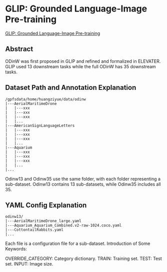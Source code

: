 # GLIP: Grounded Language-Image Pre-training

[GLIP: Grounded Language-Image Pre-training](https://github.com/microsoft/GLIP)

## Abstract

ODinW was first proposed in GLIP and refined and formalized in ELEVATER. 
GLIP used 13 downstream tasks while the full ODinW has 35 downstream tasks.

## Dataset Path and Annotation Explanation
```shell
/gpfsdata/home/huangziyue/data/odinw
|---AerialMaritimeDrone
|   |---xxx
|   |---xxx
|   |---xxx
|   |...
|---AmericanSignLanguageLetters
|   |---xxx
|   |---xxx
|   |---xxx
|   |...
|---Aquarium
|   |---xxx
|   |---xxx
|   |---xxx
|   |...
|...
```
Odinw13 and Odinw35 use the same folder, with each folder 
representing a sub-dataset. Odinw13 contains 13 sub-datasets, 
while Odinw35 includes all 35.

## YAML Config Explanation
```shell
odinw13/
|---AerialMaritimeDrone_large.yaml
|---Aquarium_Aquarium_Combined.v2-raw-1024.coco.yaml
|---CottontailRabbits.yaml
|...
``` 
Each file is a configuration file for a sub-dataset.
Introduction of Some Keywords:

OVERRIDE_CATEGORY: Category dictionary.
TRAIN: Training set.
TEST: Test set.
INPUT: Image size.


















